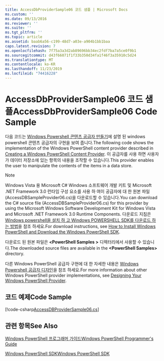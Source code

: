 ```yaml
---
title: AccessDbProviderSample06 코드 샘플 | Microsoft Docs
ms.custom: ''
ms.date: 09/13/2016
ms.reviewer: ''
ms.suite: ''
ms.tgt_pltfrm: ''
ms.topic: article
ms.assetid: baab6a56-c199-48d7-a03e-a904b1bb1baa
caps.latest.revision: 7
ms.openlocfilehash: 7f75a3a3d2ab89696bb34ec2fdf7ba7a5ce0f9b1
ms.sourcegitcommit: d43f66071f1f33b350d34fa1f46f3a35910c5d24
ms.translationtype: MT
ms.contentlocale: ko-KR
ms.lasthandoff: 11/23/2019
ms.locfileid: "74416228"
---
```

# <a name="accessdbprovidersample06-code-sample"></a><span data-ttu-id="95013-102">AccessDbProviderSample06 코드 샘플</span><span class="sxs-lookup"><span data-stu-id="95013-102">AccessDbProviderSample06 Code Sample</span></span>

<span data-ttu-id="95013-103">다음 코드는 [Windows Powershell 콘텐츠 공급자 만들기](./creating-a-windows-powershell-content-provider.md)에 설명 된 windows powershell 콘텐츠 공급자의 구현을 보여 줍니다.</span><span class="sxs-lookup"><span data-stu-id="95013-103">The following code shows the implementation of the Windows PowerShell content provider described in [Creating a Windows PowerShell Content Provider](./creating-a-windows-powershell-content-provider.md).</span></span> <span data-ttu-id="95013-104">이 공급자를 사용 하면 사용자가 데이터 저장소에 있는 항목의 내용을 조작할 수 있습니다.</span><span class="sxs-lookup"><span data-stu-id="95013-104">This provider enables the user to manipulate the contents of the items in a data store.</span></span>

> [!NOTE]
> <span data-ttu-id="95013-105">Windows Vista 용 Microsoft C# Windows 소프트웨어 개발 키트 및 Microsoft .NET Framework 3.0 런타임 구성 요소를 사용 하 여이 공급자에 대 한 원본 파일 (AccessDBSampleProvider06.cs)을 다운로드할 수 있습니다.</span><span class="sxs-lookup"><span data-stu-id="95013-105">You can download the C# source file (AccessDBSampleProvider06.cs) for this provider by using the Microsoft Windows Software Development Kit for Windows Vista and Microsoft .NET Framework 3.0 Runtime Components.</span></span> <span data-ttu-id="95013-106">다운로드 지침은 [Windows powershell을 설치 하 고 Windows POWERSHELL SDK를 다운로드 하는 방법](/powershell/scripting/developer/installing-the-windows-powershell-sdk)을 참조 하세요.</span><span class="sxs-lookup"><span data-stu-id="95013-106">For download instructions, see [How to Install Windows PowerShell and Download the Windows PowerShell SDK](/powershell/scripting/developer/installing-the-windows-powershell-sdk).</span></span>
>
> <span data-ttu-id="95013-107">다운로드 된 원본 파일은 **\<PowerShell Samples >** 디렉터리에서 사용할 수 있습니다.</span><span class="sxs-lookup"><span data-stu-id="95013-107">The downloaded source files are available in the **\<PowerShell Samples>** directory.</span></span>
>
> <span data-ttu-id="95013-108">다른 Windows PowerShell 공급자 구현에 대 한 자세한 내용은 [Windows Powershell 공급자 디자인](./designing-your-windows-powershell-provider.md)을 참조 하세요.</span><span class="sxs-lookup"><span data-stu-id="95013-108">For more information about other Windows PowerShell provider implementations, see [Designing Your Windows PowerShell Provider](./designing-your-windows-powershell-provider.md).</span></span>

## <a name="code-sample"></a><span data-ttu-id="95013-109">코드 예제</span><span class="sxs-lookup"><span data-stu-id="95013-109">Code Sample</span></span>

[!code-csharp[AccessDBProviderSample06.cs](../../../../powershell-sdk-samples/SDK-2.0/csharp/AccessDBProviderSample06/AccessDBProviderSample06.cs#L11-L2399 "AccessDBProviderSample06.cs")]

## <a name="see-also"></a><span data-ttu-id="95013-110">관련 항목</span><span class="sxs-lookup"><span data-stu-id="95013-110">See Also</span></span>

[<span data-ttu-id="95013-111">Windows PowerShell 프로그래머 가이드</span><span class="sxs-lookup"><span data-stu-id="95013-111">Windows PowerShell Programmer's Guide</span></span>](./windows-powershell-programmer-s-guide.md)

[<span data-ttu-id="95013-112">Windows PowerShell SDK</span><span class="sxs-lookup"><span data-stu-id="95013-112">Windows PowerShell SDK</span></span>](../windows-powershell-reference.md)

